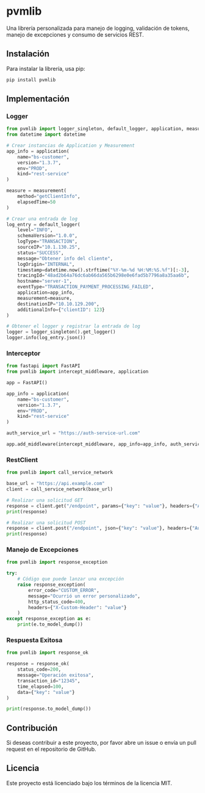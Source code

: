 # pvmlib

Una librería personalizada para manejo de logging, validación de tokens, manejo de excepciones y consumo de servicios REST.

## Instalación

Para instalar la librería, usa pip:

```bash
pip install pvmlib
```

## Implementación

### Logger

```python
from pvmlib import logger_singleton, default_logger, application, measurement
from datetime import datetime

# Crear instancias de Application y Measurement
app_info = application(
    name="bs-customer",
    version="1.3.7",
    env="PROD",
    kind="rest-service"
)

measure = measurement(
    method="getClientInfo",
    elapsedTime=50
)

# Crear una entrada de log
log_entry = default_logger(
    level="INFO",
    schemaVersion="1.0.0",
    logType="TRANSACTION",
    sourceIP="10.1.130.25",
    status="SUCCESS",
    message="Obtener info del cliente",
    logOrigin="INTERNAL",
    timestamp=datetime.now().strftime("%Y-%m-%d %H:%M:%S.%f")[:-3],
    tracingId="48ad2b64a76dc6ab66da565b6298e0e6fad5b7796a8a35aa6b",
    hostname="server-1",
    eventType="TRANSACTION_PAYMENT_PROCESSING_FAILED",
    application=app_info,
    measurement=measure,
    destinationIP="10.10.129.200",
    additionalInfo={"clientID": 123}
)

# Obtener el logger y registrar la entrada de log
logger = logger_singleton().get_logger()
logger.info(log_entry.json())
```

### Interceptor

```python
from fastapi import FastAPI
from pvmlib import intercept_middleware, application

app = FastAPI()

app_info = application(
    name="bs-customer",
    version="1.3.7",
    env="PROD",
    kind="rest-service"
)

auth_service_url = "https://auth-service-url.com"

app.add_middleware(intercept_middleware, app_info=app_info, auth_service_url=auth_service_url)
```

### RestClient

```python
from pvmlib import call_service_network

base_url = "https://api.example.com"
client = call_service_network(base_url)

# Realizar una solicitud GET
response = client.get("/endpoint", params={"key": "value"}, headers={"Authorization": "Bearer token"})
print(response)

# Realizar una solicitud POST
response = client.post("/endpoint", json={"key": "value"}, headers={"Authorization": "Bearer token"})
print(response)
```

### Manejo de Excepciones

```python
from pvmlib import response_exception

try:
    # Código que puede lanzar una excepción
    raise response_exception(
        error_code="CUSTOM_ERROR",
        message="Ocurrió un error personalizado",
        http_status_code=400,
        headers={"X-Custom-Header": "value"}
    )
except response_exception as e:
    print(e.to_model_dump())
```

### Respuesta Exitosa

```python
from pvmlib import response_ok

response = response_ok(
    status_code=200,
    message="Operación exitosa",
    transaction_id="12345",
    time_elapsed=100,
    data={"key": "value"}
)

print(response.to_model_dump())
```

## Contribución

Si deseas contribuir a este proyecto, por favor abre un issue o envía un pull request en el repositorio de GitHub.

## Licencia

Este proyecto está licenciado bajo los términos de la licencia MIT.